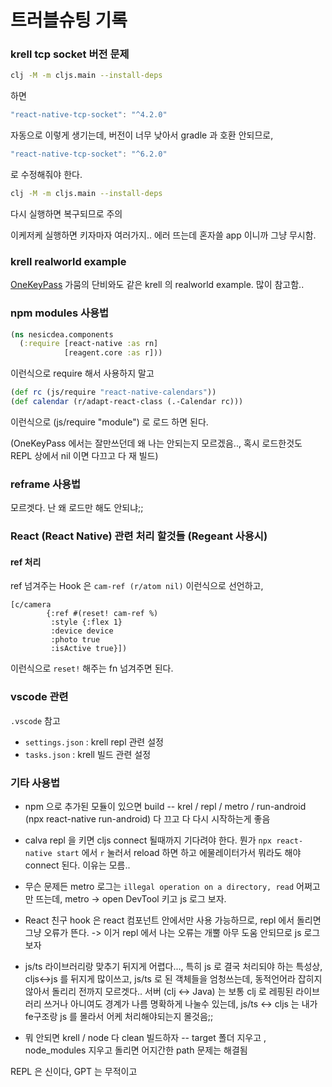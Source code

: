 # 트러블슈팅 기록

### krell tcp socket 버전 문제
```sh
clj -M -m cljs.main --install-deps
```
하면
```js
"react-native-tcp-socket": "^4.2.0"
```
자동으로 이렇게 생기는데, 버전이 너무 낮아서 gradle 과 호환 안되므로,

```js
"react-native-tcp-socket": "^6.2.0"
```
로 수정해줘야 한다.
```sh
clj -M -m cljs.main --install-deps
```
다시 실행하면 복구되므로 주의

이케저케 실행하면 키자마자 여러가지.. 에러 뜨는데 혼자쓸 app 이니까 그냥 무시함.

### krell realworld example 
[OneKeyPass](https://github.com/OneKeePass/mobile) 가뭄의 단비와도 같은 krell 의 realworld example. 많이 참고함..

### npm modules 사용법

```cljs
(ns nesicdea.components
  (:require [react-native :as rn]
            [reagent.core :as r]))
```
이런식으로 require 해서 사용하지 말고
```cljs
(def rc (js/require "react-native-calendars"))
(def calendar (r/adapt-react-class (.-Calendar rc))) 
```
이런식으로 (js/require "module") 로 로드 하면 된다.

(OneKeyPass 에서는 잘만쓰던데 왜 나는 안되는지 모르겠음.., 혹시 로드한것도 REPL 상에서 nil 이면 다끄고 다 재 빌드)

### reframe 사용법
모르겟다. 난 왜 로드만 해도 안되냐;;


### React (React Native) 관련 처리 할것들 (Regeant 사용시)
#### ref 처리
ref 넘겨주는 Hook 은 
`cam-ref (r/atom nil)`  이런식으로 선언하고, 

```
[c/camera
        {:ref #(reset! cam-ref %)
         :style {:flex 1}
         :device device
         :photo true
         :isActive true}])
```
이런식으로 `reset!` 해주는 fn 넘겨주면 된다.


### vscode 관련
`.vscode` 참고

- `settings.json` : krell repl 관련 설정
- `tasks.json` : krell 빌드 관련 설정

### 기타 사용법
- npm 으로 추가된 모듈이 있으면 build 
--  krel / repl / metro / run-android (npx react-native run-android) 다 끄고 다 다시 시작하는게 좋음

- calva repl 을 키면 cljs connect 될때까지 기다려야 한다. 뭔가 `npx react-native start` 에서 `r` 눌러서 reload 하면 하고 에물레이터가서 뭐라도 해야 connect 된다. 이유는 모름..

- 무슨 문제든 metro 로그는 `illegal operation on a directory, read` 어쩌고만 뜨는데, metro -> open DevTool 키고 js 로그 보자. 

- React 친구 hook 은 react 컴포넌트 안에서만 사용 가능하므로, repl 에서 돌리면 그냥 오류가 뜬다.
-> 이거 repl 에서 나는 오류는 개뿔 아무 도움 안되므로 js 로그 보자

- js/ts 라이브러리랑 맞추기 뒤지게 어렵다..., 특히 js 로 결국 처리되야 하는 특성상, cljs<->js  를 뒤지게 많이쓰고, js/ts 로 된 객체들을 엄청쓰는데, 동적언어라 잡히지 않아서 돌리리 전까지 모르겟다.. 서버 (clj <-> Java) 는 보통 clj 로 레핑된 라이브러리 쓰거나 아니여도 경계가 나름 명확하게 나눌수 있는데,
js/ts <-> cljs 는 내가 fe구조랑 js 를 몰라서 어케 처리해야되는지 몰것음;;

- 뭐 안되면 krell / node 다 clean 빌드하자
-- target 폴더 지우고 , node_modules 지우고 돌리면 어지간한 path 문제는 해결됨

REPL 은 신이다, GPT 는 무적이고